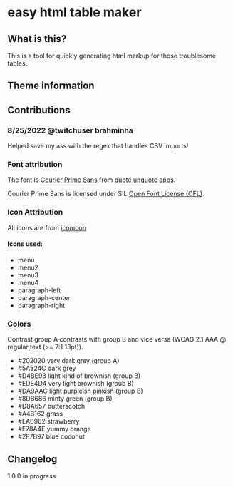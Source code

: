 # easy html table maker

## What is this?

This is a tool for quickly generating html markup for those troublesome tables.

## Theme information

## Contributions

### 8/25/2022 @twitchuser brahminha

Helped save my ass with the regex that handles CSV imports!

### Font attribution

The font is [Courier Prime Sans](https://www.1001fonts.com/courier-prime-sans-font.html) from [quote unquote apps](https://www.1001fonts.com/users/quoteunquoteapps/).

Courier Prime Sans is licensed under SIL [Open Font License (OFL)](https://scripts.sil.org/cms/scripts/page.php?site_id=nrsi&id=OFL).

### Icon Attribution

All icons are from [icomoon](https://icomoon.io/)

#### Icons used:

- menu
- menu2
- menu3
- menu4
- paragraph-left
- paragraph-center
- paragraph-right

### Colors

Contrast group A contrasts with group B and vice versa (WCAG 2.1 AAA @ regular text (>= 7:1 18pt)).

- #202020 very dark grey (group A)
- #5A524C dark grey
- #D4BE98 light kind of brownish (group B)
- #EDE4D4 very light brownish (groub B)
- #DA9AAC light purpleish pinkish (group B)
- #8DB686 minty green (group B)
- #D8A657 butterscotch
- #A4B162 grass
- #EA6962 strawberry
- #E78A4E yummy orange
- #2F7B97 blue coconut

## Changelog

1.0.0 in progress
